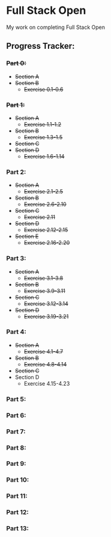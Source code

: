 # Full Stack Open
My work on completing Full Stack Open

## Progress Tracker:

### ~~Part 0:~~
- ~~Section A~~
- ~~Section B~~
    - ~~Exercise 0.1-0.6~~

### ~~Part 1:~~
- ~~Section A~~
    - ~~Exercise 1.1-1.2~~
- ~~Section B~~
    - ~~Exercise 1.3-1.5~~
- ~~Section C~~
- ~~Section D~~
    - ~~Exercise 1.6-1.14~~

### Part 2:
- ~~Section A~~
    - ~~Exercise 2.1-2.5~~
- ~~Section B~~
    - ~~Exercise 2.6-2.10~~ 
- ~~Section C~~
    - ~~Exercise 2.11~~
- ~~Section D~~
    - ~~Exercise 2.12-2.15~~
- ~~Section E~~
    - ~~Exercise 2.16-2.20~~

### Part 3:
- ~~Section A~~
    - ~~Exercise 3.1-3.8~~
- ~~Section B~~
    - ~~Exercise 3.9-3.11~~
- ~~Section C~~
    - ~~Exercise 3.12-3.14~~
- ~~Section D~~
    - ~~Exercise 3.19-3.21~~

### Part 4:  
- ~~Section A~~
    - ~~Exercise 4.1-4.7~~
- ~~Section B~~
    - ~~Exercise 4.8-4.14~~
- ~~Section C~~
- Section D
    - Exercise 4.15-4.23

### Part 5:

### Part 6:

### Part 7:

### Part 8:

### Part 9:

### Part 10:

### Part 11:

### Part 12:

### Part 13:
